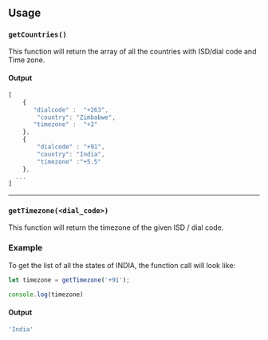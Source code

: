 ## Usage

### `getCountries()`

This function will return the array of all the countries with ISD/dial code and Time zone.

#### Output

```javascript
[
    {
       "dialcode" :  "+263",
        "country": "Zimbabwe",
       "timezone" :  "+2"
    },
    {
        "dialcode" : "+91",
        "country": "India",
        "timezone" :"+5.5"
    },
  ...
]
```

---

### `getTimezone(<dial_code>)`

This function will return the timezone of the given ISD / dial code.

### Example

To get the list of all the states of INDIA, the function call will look like:

```javascript
let timezone = getTimezone('+91');

console.log(timezone)
```

#### Output

```javascript
'India'
```
